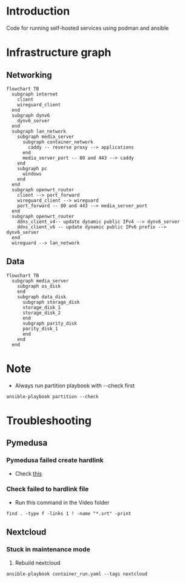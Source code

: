 # Introduction
Code for running self-hosted services using podman and ansible
# Infrastructure graph
## Networking
```mermaid
flowchart TB
  subgraph internet
    client
    wireguard_client
  end
  subgraph dynv6
    dynv6_server
  end
  subgraph lan_network
    subgraph media_server
      subgraph container_network
        caddy -- reverse proxy --> applications
      end
      media_server_port -- 80 and 443 --> caddy
    end
    subgraph pc
      windows
    end
  end
  subgraph openwrt_router
    client --> port_forward
    wireguard_client --> wireguard
    port_forward -- 80 and 443 --> media_server_port
  end
  subgraph openwrt_router
    ddns_client_v4-- update dynamic public IPv4 --> dynv6_server
    ddns_client_v6 -- update dynamic public IPv6 prefix --> dynv6_server
  end
  wireguard --> lan_network
```
## Data
```mermaid
flowchart TB
  subgraph media_server
    subgraph os_disk
    end
    subgraph data_disk
      subgraph storage_disk
      storage_disk_1
      storage_disk_2
      end
      subgraph parity_disk
      parity_disk_1
      end
    end
  end
```
# Note
- Always run partition playbook with --check first
```
ansible-playbook partition --check
```
# Troubleshooting
## Pymedusa
### Pymedusa failed create hardlink
- Check [this](roles/pymedusa/README.md)
### Check failed to hardlink file
- Run this command in the Video folder
```
find . -type f -links 1 ! -name "*.srt" -print
```
<!-- TODO: Write a scheduled monitoring for this -->
## Nextcloud
### Stuck in maintenance mode
1. Rebuild nextcloud
```
ansible-playbook container_run.yaml --tags nextcloud
```
